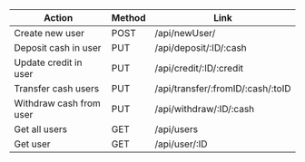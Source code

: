 | Action                        | Method | Link                                              |
| ----------------------------- | ------ | ------------------------------------------------- |
| Create new user               | POST   | /api/newUser/                          |
| Deposit cash in user          | PUT    | /api/deposit/:ID/:cash                    |
| Update credit in user         | PUT    | /api/credit/:ID/:credit                   |
| Transfer cash  users          | PUT    | /api/transfer/:fromID/:cash/:toID |
| Withdraw cash from user       | PUT    | /api/withdraw/:ID/:cash                   |
| Get all users                 | GET    | /api/users                                        |
| Get user                      | GET    | /api/user/:ID                             |
